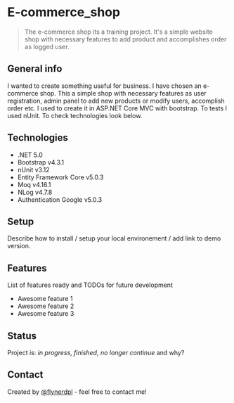 # E-commerce_shop
> The e-commerce shop its a training project. It's a simple website shop with necessary features to add product and accomplishes order as logged user.

## General info
I wanted to create something useful for business. I have chosen an e-commerce shop. This a simple shop with necessary features as user registration, admin panel to add new products or modify users, accomplish order etc. I used to create it in ASP.NET Core MVC with bootstrap. To tests I used nUnit. To check technologies look below.

## Technologies
* .NET 5.0
* Bootstrap v4.3.1
* nUnit v3.12
* Entity Framework Core v5.0.3
* Moq v4.16.1
* NLog v4.7.8
* Authentication Google v5.0.3

## Setup
Describe how to install / setup your local environement / add link to demo version.

## Features
List of features ready and TODOs for future development
* Awesome feature 1
* Awesome feature 2
* Awesome feature 3

## Status
Project is: _in progress_, _finished_, _no longer continue_ and why?

## Contact
Created by [@flynerdpl](https://www.flynerd.pl/) - feel free to contact me!
